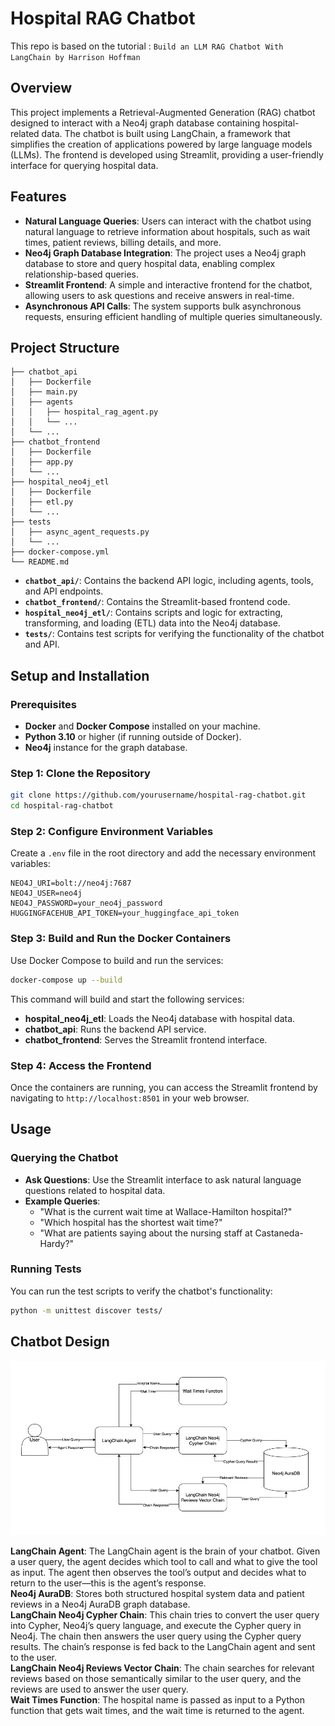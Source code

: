 # **Hospital RAG Chatbot**

This repo is based on the tutorial : `Build an LLM RAG Chatbot With LangChain by Harrison Hoffman`

## **Overview**

This project implements a Retrieval-Augmented Generation (RAG) chatbot designed to interact with a Neo4j graph database containing hospital-related data. The chatbot is built using LangChain, a framework that simplifies the creation of applications powered by large language models (LLMs). The frontend is developed using Streamlit, providing a user-friendly interface for querying hospital data.

## **Features**

- **Natural Language Queries**: Users can interact with the chatbot using natural language to retrieve information about hospitals, such as wait times, patient reviews, billing details, and more.
- **Neo4j Graph Database Integration**: The project uses a Neo4j graph database to store and query hospital data, enabling complex relationship-based queries.
- **Streamlit Frontend**: A simple and interactive frontend for the chatbot, allowing users to ask questions and receive answers in real-time.
- **Asynchronous API Calls**: The system supports bulk asynchronous requests, ensuring efficient handling of multiple queries simultaneously.

## **Project Structure**

```plaintext
├── chatbot_api
│   ├── Dockerfile
│   ├── main.py
│   ├── agents
│   │   ├── hospital_rag_agent.py
│   │   └── ...
│   └── ...
├── chatbot_frontend
│   ├── Dockerfile
│   ├── app.py
│   └── ...
├── hospital_neo4j_etl
│   ├── Dockerfile
│   ├── etl.py
│   └── ...
├── tests
│   ├── async_agent_requests.py
│   └── ...
├── docker-compose.yml
└── README.md
```

- **`chatbot_api/`**: Contains the backend API logic, including agents, tools, and API endpoints.
- **`chatbot_frontend/`**: Contains the Streamlit-based frontend code.
- **`hospital_neo4j_etl/`**: Contains scripts and logic for extracting, transforming, and loading (ETL) data into the Neo4j database.
- **`tests/`**: Contains test scripts for verifying the functionality of the chatbot and API.

## **Setup and Installation**

### **Prerequisites**

- **Docker** and **Docker Compose** installed on your machine.
- **Python 3.10** or higher (if running outside of Docker).
- **Neo4j** instance for the graph database.

### **Step 1: Clone the Repository**

```bash
git clone https://github.com/yourusername/hospital-rag-chatbot.git
cd hospital-rag-chatbot
```

### **Step 2: Configure Environment Variables**

Create a `.env` file in the root directory and add the necessary environment variables:

```plaintext
NEO4J_URI=bolt://neo4j:7687
NEO4J_USER=neo4j
NEO4J_PASSWORD=your_neo4j_password
HUGGINGFACEHUB_API_TOKEN=your_huggingface_api_token
```

### **Step 3: Build and Run the Docker Containers**

Use Docker Compose to build and run the services:

```bash
docker-compose up --build
```

This command will build and start the following services:

- **hospital_neo4j_etl**: Loads the Neo4j database with hospital data.
- **chatbot_api**: Runs the backend API service.
- **chatbot_frontend**: Serves the Streamlit frontend interface.

### **Step 4: Access the Frontend**

Once the containers are running, you can access the Streamlit frontend by navigating to `http://localhost:8501` in your web browser.

## **Usage**

### **Querying the Chatbot**

- **Ask Questions**: Use the Streamlit interface to ask natural language questions related to hospital data.
- **Example Queries**:
  - "What is the current wait time at Wallace-Hamilton hospital?"
  - "Which hospital has the shortest wait time?"
  - "What are patients saying about the nursing staff at Castaneda-Hardy?"

### **Running Tests**

You can run the test scripts to verify the chatbot's functionality:

```bash
python -m unittest discover tests/
```


## Chatbot Design

![alt text](image.png)

**LangChain Agent**: The LangChain agent is the brain of your chatbot. Given a user query, the agent decides which tool to call and what to give the tool as input. The agent then observes the tool’s output and decides what to return to the user—this is the agent’s response.  
**Neo4j AuraDB**: Stores both structured hospital system data and patient reviews in a Neo4j AuraDB graph database.   
**LangChain Neo4j Cypher Chain**: This chain tries to convert the user query into Cypher, Neo4j’s query language, and execute the Cypher query in Neo4j. The chain then answers the user query using the Cypher query results. The chain’s response is fed back to the LangChain agent and sent to the user.  
**LangChain Neo4j Reviews Vector Chain**: The chain searches for relevant reviews based on those semantically similar to the user query, and the reviews are used to answer the user query.  
**Wait Times Function**: The hospital name is passed as input to a Python function that gets wait times, and the wait time is returned to the agent.  

